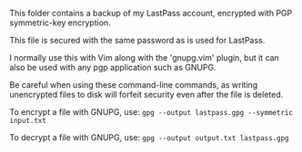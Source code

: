 This folder contains a backup of my LastPass account, encrypted with PGP symmetric-key encryption. 

This file is secured with the same password as is used for LastPass.

I normally use this with Vim along with the 'gnupg.vim' plugin, but it can also be used with any pgp application such as GNUPG. 

Be careful when using these command-line commands, as writing unencrypted files to disk will forfeit security even after the file is deleted. 

To encrypt a file with GNUPG, use:
`gpg --output lastpass.gpg --symmetric input.txt`

To decrypt a file with GNUPG, use:
`gpg --output output.txt lastpass.gpg`
